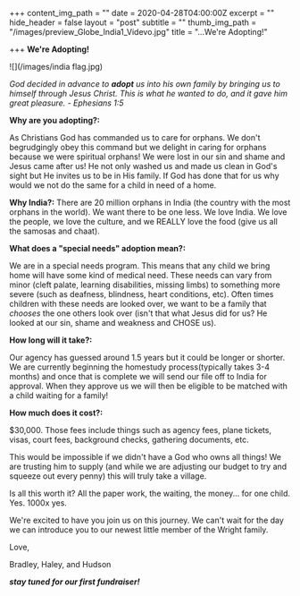 +++
content_img_path = ""
date = 2020-04-28T04:00:00Z
excerpt = ""
hide_header = false
layout = "post"
subtitle = ""
thumb_img_path = "/images/preview_Globe_India1_Videvo.jpg"
title = "...We're Adopting!"

+++
                                                    **We're Adopting!** 

![](/images/india flag.jpg)

_God decided in advance to **adopt** us into his own family by bringing us to himself through Jesus Christ. This is what he wanted to do, and it gave him great pleasure. - Ephesians 1:5_

**Why are you adopting?:**

As Christians God has commanded us to care for orphans. We don't begrudgingly obey this command but we delight in caring for orphans because we were spiritual orphans! We were lost in our sin and shame and Jesus came after us! He not only washed us and made us clean in God's sight but He invites us to be in His family. If God has done that for us why would we not do the same for a child in need of a home.

**Why India?:** There are 20 million orphans in India (the country with the most orphans in the world). We want there to be one less. We love India. We love the people, we love the culture, and we REALLY love the food (give us all the samosas and chaat).

**What does a "special needs" adoption mean?:**

We are in a special needs program. This means that any child we bring home will have some kind of medical need. These needs can vary from minor (cleft palate, learning disabilities, missing limbs) to something more severe (such as deafness, blindness, heart conditions, etc). Often times children with these needs are looked over, we want to be a family that _chooses_ the one others look over (isn't that what Jesus did for us? He looked at our sin, shame and weakness and CHOSE us).

**How long will it take?:**

Our agency has guessed around 1.5 years but it could be longer or shorter. We are currently beginning the homestudy process(typically takes 3-4 months) and once that is complete we will send our file off to India for approval. When they approve us we will then be eligible to be matched with a child waiting for a family!

**How much does it cost?:**

$30,000. Those fees include things such as agency fees, plane tickets, visas, court fees, background checks, gathering documents, etc.

This would be impossible if we didn't have a God who owns all things! We are trusting him to supply (and while we are adjusting our budget to try and squeeze out every penny) this will truly take a village.

Is all this worth it? All the paper work, the waiting, the money... for one child. Yes. 1000x yes.

We're excited to have you join us on this journey. We can't wait for the day we can introduce you to our newest little member of the Wright family.

Love,

Bradley, Haley, and Hudson

**_stay tuned for our first fundraiser!_**